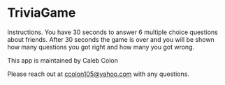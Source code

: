 # TriviaGame

Instructions.
You have 30 seconds to answer 6 multiple choice questions about friends. 
After 30 seconds the game is over and you will be shown how many questions you got right and how many you got wrong. 

This app is maintained by Caleb Colon

Please reach out at ccolon105@yahoo.com with any questions. 